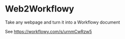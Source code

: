 # Web2Workflowy
Take any webpage and turn it into a Workflowy document

See https://workflowy.com/s/urnmCwRzw5

